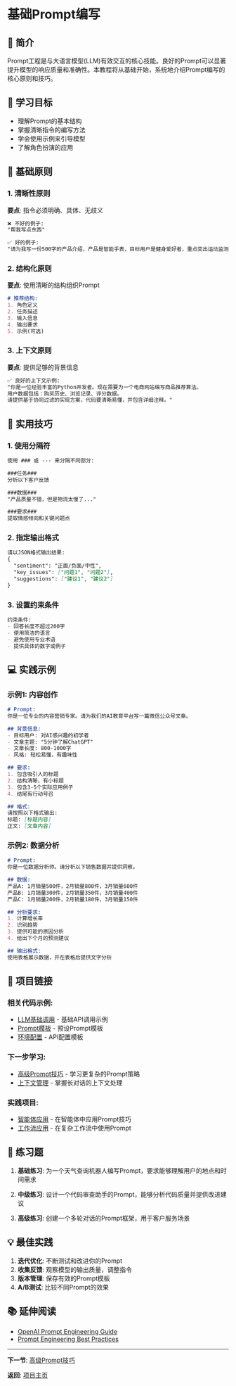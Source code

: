 # 基础Prompt编写

## 📖 简介

Prompt工程是与大语言模型(LLM)有效交互的核心技能。良好的Prompt可以显著提升模型的响应质量和准确性。本教程将从基础开始，系统地介绍Prompt编写的核心原则和技巧。

## 🎯 学习目标

- 理解Prompt的基本结构
- 掌握清晰指令的编写方法
- 学会使用示例来引导模型
- 了解角色扮演的应用

## 📝 基础原则

### 1. 清晰性原则

**要点**: 指令必须明确、具体、无歧义

```markdown
❌ 不好的例子:
"帮我写点东西"

✅ 好的例子:
"请为我写一份500字的产品介绍，产品是智能手表，目标用户是健身爱好者，重点突出运动监测功能"
```

### 2. 结构化原则

**要点**: 使用清晰的结构组织Prompt

```markdown
# 推荐结构:
1. 角色定义
2. 任务描述
3. 输入信息
4. 输出要求
5. 示例(可选)
```

### 3. 上下文原则

**要点**: 提供足够的背景信息

```markdown
✅ 良好的上下文示例:
"你是一位经验丰富的Python开发者。现在需要为一个电商网站编写商品推荐算法。
用户数据包括：购买历史、浏览记录、评分数据。
请提供基于协同过滤的实现方案，代码要清晰易懂，并包含详细注释。"
```

## 🔧 实用技巧

### 1. 使用分隔符

```markdown
使用 ### 或 --- 来分隔不同部分:

###任务###
分析以下客户反馈

###数据###
"产品质量不错，但是物流太慢了..."

###要求###
提取情感倾向和关键问题点
```

### 2. 指定输出格式

```markdown
请以JSON格式输出结果:
{
  "sentiment": "正面/负面/中性",
  "key_issues": ["问题1", "问题2"],
  "suggestions": ["建议1", "建议2"]
}
```

### 3. 设置约束条件

```markdown
约束条件:
- 回答长度不超过200字
- 使用简洁的语言
- 避免使用专业术语
- 提供具体的数字或例子
```

## 💻 实践示例

### 示例1: 内容创作

```markdown
# Prompt:
你是一位专业的内容营销专家。请为我们的AI教育平台写一篇微信公众号文章。

## 背景信息:
- 目标用户: 对AI感兴趣的初学者
- 文章主题: "5分钟了解ChatGPT"
- 文章长度: 800-1000字
- 风格: 轻松易懂，有趣味性

## 要求:
1. 包含吸引人的标题
2. 结构清晰，有小标题
3. 包含3-5个实际应用例子
4. 结尾有行动号召

## 格式:
请按照以下格式输出:
标题: [标题内容]
正文: [文章内容]
```

### 示例2: 数据分析

```markdown
# Prompt:
你是一位数据分析师。请分析以下销售数据并提供洞察。

## 数据:
产品A: 1月销量500件，2月销量800件，3月销量600件
产品B: 1月销量300件，2月销量350件，3月销量400件
产品C: 1月销量200件，2月销量180件，3月销量150件

## 分析要求:
1. 计算增长率
2. 识别趋势
3. 提供可能的原因分析
4. 给出下个月的预测建议

## 输出格式:
使用表格展示数据，并在表格后提供文字分析
```

## 🔗 项目链接

### 相关代码示例:
- [LLM基础调用](../llm-basics/test_llm_client.py) - 基础API调用示例
- [Prompt模板](../llm-basics/prompt_templates.py) - 预设Prompt模板
- [环境配置](../../config/env_template.txt) - API配置模板

### 下一步学习:
- [高级Prompt技巧](./02_advanced_prompt_techniques.md) - 学习更复杂的Prompt策略
- [上下文管理](./03_context_management.md) - 掌握长对话的上下文处理

### 实践项目:
- [智能体应用](../agents/) - 在智能体中应用Prompt技巧
- [工作流应用](../workflows/) - 在复杂工作流中使用Prompt

## 🎯 练习题

1. **基础练习**: 为一个天气查询机器人编写Prompt，要求能够理解用户的地点和时间需求

2. **中级练习**: 设计一个代码审查助手的Prompt，能够分析代码质量并提供改进建议

3. **高级练习**: 创建一个多轮对话的Prompt框架，用于客户服务场景

## 💡 最佳实践

1. **迭代优化**: 不断测试和改进你的Prompt
2. **收集反馈**: 观察模型的输出质量，调整指令
3. **版本管理**: 保存有效的Prompt模板
4. **A/B测试**: 比较不同Prompt的效果

## 📚 延伸阅读

- [OpenAI Prompt Engineering Guide](https://platform.openai.com/docs/guides/prompt-engineering)
- [Prompt Engineering Best Practices](https://help.openai.com/en/articles/6654000-best-practices-for-prompt-engineering-with-openai-api)

---

**下一节**: [高级Prompt技巧](./02_advanced_prompt_techniques.md)

**返回**: [项目主页](../../README.md) 
